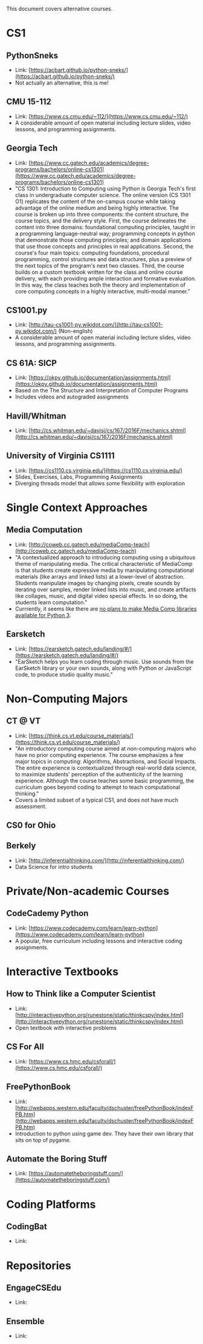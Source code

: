 This document covers alternative courses.


CS1
===

PythonSneks
-----------

* Link: [https://acbart.github.io/python-sneks/](https://acbart.github.io/python-sneks/)
* Not actually an alternative, this is me!

CMU 15-112
----------

* Link: [https://www.cs.cmu.edu/~112/](https://www.cs.cmu.edu/~112/)
* A considerable amount of open material including lecture slides, video lessons, and programming assignments.

Georgia Tech
------------

* Link: [https://www.cc.gatech.edu/academics/degree-programs/bachelors/online-cs1301](https://www.cc.gatech.edu/academics/degree-programs/bachelors/online-cs1301)
* "CS 1301: Introduction to Computing using Python is Georgia Tech's first class in undergraduate computer science. The online version (CS 1301 O1) replicates the content of the on-campus course while taking advantage of the online medium and being highly interactive. The course is broken up into three components: the content structure, the course topics, and the delivery style. First, the course delineates the content into three domains: foundational computing principles, taught in a programming language-neutral way; programming concepts in python that demonstrate those computing principles; and domain applications that use those concepts and principles in real applications. Second, the course's four main topics: computing foundations, procedural programming, control structures and data structures, plus a preview of the next topics of the program's next two classes. Third, the course builds on a custom textbook written for the class and online course delivery, with each providing ample interaction and formative evaluation. In this way, the class teaches both the theory and implementation of core computing concepts in a highly interactive, multi-modal manner."

CS1001.py
---------

* Link: [http://tau-cs1001-py.wikidot.com/](http://tau-cs1001-py.wikidot.com/) (Non-english)
* A considerable amount of open material including lecture slides, video lessons, and programming assignments.

CS 61A: SICP
------------
* Link: [https://okpy.github.io/documentation/assignments.html](https://okpy.github.io/documentation/assignments.html)
* Based on the The Structure and Interpretation of Computer Programs
* Includes videos and autograded assignments

Havill/Whitman
--------------
* Link: [http://cs.whitman.edu/~davisj/cs/167/2016F/mechanics.shtml](http://cs.whitman.edu/~davisj/cs/167/2016F/mechanics.shtml)

University of Virginia CS1111
-----------------------------

* Link: [https://cs1110.cs.virginia.edu/](https://cs1110.cs.virginia.edu/)
* Slides, Exercises, Labs, Programming Assignments
* Diverging threads model that allows some flexibility with exploration

Single Context Approaches
=========================

Media Computation
-----------------

* Link: [http://coweb.cc.gatech.edu/mediaComp-teach](http://coweb.cc.gatech.edu/mediaComp-teach)
* "A contextualized approach to introducing computing using a ubiquitous theme of manipulating media. The critical characteristic of MediaComp is that students create expressive media by manipulating computational materials (like arrays and linked lists) at a lower-level of abstraction. Students manipulate images by changing pixels, create sounds by iterating over samples, render linked lists into music, and create artifacts like collages, music, and digital video special effects. In so doing, the students learn computation."
* Currrently, it seems like there are [no plans to make Media Comp libraries available for Python 3](https://computinged.wordpress.com/2016/08/19/where-are-the-python-3-libraries-for-media-computation/).

Earsketch
---------

* Link: [https://earsketch.gatech.edu/landing/#/](https://earsketch.gatech.edu/landing/#/)
* "EarSketch helps you learn coding through music. Use sounds from the EarSketch library or your own sounds, along with Python or JavaScript code, to produce studio quality music."

Non-Computing Majors
====================

CT @ VT
-------
* Link: [https://think.cs.vt.edu/course_materials/](https://think.cs.vt.edu/course_materials/)
* "An introductory computing course aimed at non-computing majors who have no prior computing experience. The course emphasizes a few major topics in computing: Algorithms, Abstractions, and Social Impacts. The entire experience is contextualized through real-world data science, to maximize students' perception of the authenticity of the learning experience. Although the course teaches some basic programming, the curriculum goes beyond coding to attempt to teach computational thinking."
* Covers a limited subset of a typical CS1, and does not have much assessment.

CS0 for Ohio
------------

Berkely
-------
* Link: [http://inferentialthinking.com/](http://inferentialthinking.com/)
* Data Science for intro students

Private/Non-academic Courses
============================

CodeCademy Python
-----------------

* Link: [https://www.codecademy.com/learn/learn-python](https://www.codecademy.com/learn/learn-python)
* A popular, free curriculum including lessons and interactive coding assignments.

Interactive Textbooks
=====================

How to Think like a Computer Scientist
--------------------------------------

* Link: [http://interactivepython.org/runestone/static/thinkcspy/index.html](http://interactivepython.org/runestone/static/thinkcspy/index.html)
* Open textbook with interactive problems

CS For All
----------

* Link: [https://www.cs.hmc.edu/csforall/](https://www.cs.hmc.edu/csforall/)

FreePythonBook
--------------

* Link: [http://webapps.western.edu/faculty/dschuster/freePythonBook/indexFPB.htm](http://webapps.western.edu/faculty/dschuster/freePythonBook/indexFPB.htm)
* Introduction to python using game dev. They have their own library that sits on top of pygame.

Automate the Boring Stuff
-----------------
* Link: [https://automatetheboringstuff.com/](https://automatetheboringstuff.com/)

Coding Platforms
================

CodingBat
---------

* Link: []()

Repositories
============

EngageCSEdu
-----------

* Link: 

Ensemble
--------

* Link: 
